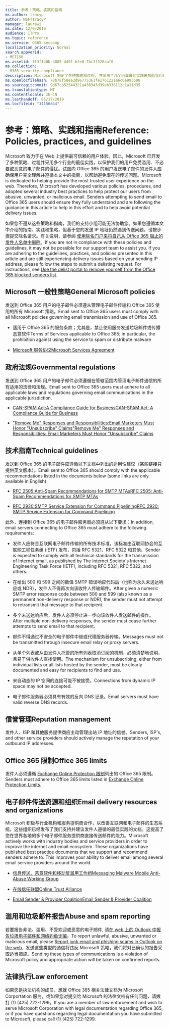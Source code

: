 ```yaml
---
title: 参考：策略、实践和指南
ms.author: tracyp
author: MSFTTracyP
manager: laurawi
ms.date: 12/9/2016
audience: ITPro
ms.topic: reference
ms.service: O365-seccomp
localization_priority: Normal
search.appverid:
- MET150
ms.assetid: ff3f140b-b005-445f-bfe0-7bc3f328aaf0
ms.collection:
- M365-security-compliance
description: Microsoft 制定了各种策略和过程, 并采用了几个行业最佳实践来帮助我们的用户避免滥用、不受欢迎或恶意的电子邮件。
ms.openlocfilehash: 78b78f58ea2d96775361fe1761221e6c6e993688
ms.sourcegitcommit: 9d67cb52544321a430343d39eb336112c1a11d35
ms.translationtype: MT
ms.contentlocale: zh-CN
ms.lasthandoff: 05/17/2019
ms.locfileid: "34156844"
---
```

# <a name="reference-policies-practices-and-guidelines"></a><span data-ttu-id="1e505-103">参考：策略、实践和指南</span><span class="sxs-lookup"><span data-stu-id="1e505-103">Reference: Policies, practices, and guidelines</span></span>
  
<span data-ttu-id="1e505-p101">Microsoft 致力于在 Web 上提供最可信赖的用户体验。因此，Microsoft 已开发了多种策略、过程并采用多个行业的最佳实践，以保护我们的用户免受滥用、不必要或恶意的电子邮件的侵扰。试图向 Office 365 的用户发送电子邮件的发件人应确保用户完全理解并遵循本文中的指南，以帮助避免潜在的传送问题。</span><span class="sxs-lookup"><span data-stu-id="1e505-p101">Microsoft is dedicated to helping provide the most trusted user experience on the web. Therefore, Microsoft has developed various policies, procedures, and adopted several industry best practices to help protect our users from abusive, unwanted, or malicious email. Senders attempting to send email to Office 365 users should ensure they fully understand and are following the guidance in this article to help in this effort and to help avoid potential delivery issues.</span></span>
  
<span data-ttu-id="1e505-p102">如果您不遵从这些策略和指南，我们的支持小组可能无法协助您。如果您遵循本文中介绍的指南、实践和策略，但基于您的发送 IP 地址仍然遇到传送问题，请按步骤提交除名请求。有关说明，请参阅 [使用除名门户来将自己从 Office 365 阻止的发件人名单中删除](use-the-delist-portal-to-remove-yourself-from-the-office-365-blocked-senders-lis.md)。</span><span class="sxs-lookup"><span data-stu-id="1e505-p102">If you are not in compliance with these policies and guidelines, it may not be possible for our support team to assist you. If you are adhering to the guidelines, practices, and policies presented in this article and are still experiencing delivery issues based on your sending IP address, please follow the steps to submit a delisting request. For instructions, see [Use the delist portal to remove yourself from the Office 365 blocked senders list](use-the-delist-portal-to-remove-yourself-from-the-office-365-blocked-senders-lis.md).</span></span>
  
## <a name="general-microsoft-policies"></a><span data-ttu-id="1e505-110">Microsoft 一般性策略</span><span class="sxs-lookup"><span data-stu-id="1e505-110">General Microsoft policies</span></span>
<span data-ttu-id="1e505-111"><a name="GenMsftPolicies"> </a></span><span class="sxs-lookup"><span data-stu-id="1e505-111"></span></span>

<span data-ttu-id="1e505-112">发送到 Office 365 用户的电子邮件必须遵从管理电子邮件传输和 Office 365 使用的所有 Microsoft 策略。</span><span class="sxs-lookup"><span data-stu-id="1e505-112">Email sent to Office 365 users must comply with all Microsoft policies governing email transmission and use of Office 365.</span></span>
  
- <span data-ttu-id="1e505-113">适用于 Office 365 的服务条款；尤其是，禁止使用服务发送垃圾邮件或传播恶意软件</span><span class="sxs-lookup"><span data-stu-id="1e505-113">Terms of Services applicable to Office 365; in particular, the prohibition against using the service to spam or distribute malware</span></span>
    
- [<span data-ttu-id="1e505-114">Microsoft 服务协议</span><span class="sxs-lookup"><span data-stu-id="1e505-114">Microsoft Services Agreement</span></span>](https://www.microsoft.com/servicesagreement/)
    
## <a name="governmental-regulations"></a><span data-ttu-id="1e505-115">政府法规</span><span class="sxs-lookup"><span data-stu-id="1e505-115">Governmental regulations</span></span>
<span data-ttu-id="1e505-116"><a name="GovtRegulations"> </a></span><span class="sxs-lookup"><span data-stu-id="1e505-116"></span></span>

<span data-ttu-id="1e505-117">发送到 Office 365 用户的电子邮件必须遵循在管辖范围内管理电子邮件通信的所有适用的法律和法规。</span><span class="sxs-lookup"><span data-stu-id="1e505-117">Email sent to Office 365 users must adhere to all applicable laws and regulations governing email communications in the applicable jurisdiction.</span></span>
  
- [<span data-ttu-id="1e505-118">CAN-SPAM Act:A Compliance Guide for Business</span><span class="sxs-lookup"><span data-stu-id="1e505-118">CAN-SPAM Act: A Compliance Guide for Business</span></span>](https://www.ftc.gov/tips-advice/business-center/guidance/can-spam-act-compliance-guide-business)
    
- [<span data-ttu-id="1e505-119">"Remove Me" Responses and Responsibilities:Email Marketers Must Honor "Unsubscribe" Claims</span><span class="sxs-lookup"><span data-stu-id="1e505-119">"Remove Me" Responses and Responsibilities: Email Marketers Must Honor "Unsubscribe" Claims</span></span>](https://www.lawpublish.com/ftc-emai-marketers-unsubscribe-claims.mdl)
    
## <a name="technical-guidelines"></a><span data-ttu-id="1e505-120">技术指南</span><span class="sxs-lookup"><span data-stu-id="1e505-120">Technical guidelines</span></span>
<span data-ttu-id="1e505-121"><a name="TechGuidelines"> </a></span><span class="sxs-lookup"><span data-stu-id="1e505-121"></span></span>

<span data-ttu-id="1e505-122">发送到 Office 365 的电子邮件应遵循以下文档中列出的适用性建议（某些链接只提供英文版本）。</span><span class="sxs-lookup"><span data-stu-id="1e505-122">Email sent to Office 365 should comply with the applicable recommendations listed in the documents below (some links are only available in English).</span></span>
  
- [<span data-ttu-id="1e505-123">RFC 2505:Anti-Spam Recommendations for SMTP MTAs</span><span class="sxs-lookup"><span data-stu-id="1e505-123">RFC 2505: Anti-Spam Recommendations for SMTP MTAs</span></span>](https://www.ietf.org/rfc/rfc2505.txt)
    
- [<span data-ttu-id="1e505-124">RFC 2920:SMTP Service Extension for Command Pipelining</span><span class="sxs-lookup"><span data-stu-id="1e505-124">RFC 2920: SMTP Service Extension for Command Pipelining</span></span>](https://www.ietf.org/rfc/rfc2920.txt)
    
<span data-ttu-id="1e505-125">此外，连接到 Office 365 的电子邮件服务器必须遵从以下要求：</span><span class="sxs-lookup"><span data-stu-id="1e505-125">In addition, email servers connecting to Office 365 must adhere to the following requirements:</span></span>
  
- <span data-ttu-id="1e505-126">发件人应符合互联网电子邮件传输的所有技术标准，该标准由互联网协会的互联网工程任务组 (IETF) 发布，包括 RFC 5321、RFC 5322 和其他。</span><span class="sxs-lookup"><span data-stu-id="1e505-126">Sender is expected to comply with all technical standards for the transmission of Internet email, as published by The Internet Society's Internet Engineering Task Force (IETF), including RFC 5321, RFC 5322, and others.</span></span> 
    
- <span data-ttu-id="1e505-127">在给出 500 和 599 之间的数值 SMTP 错误响应代码后（也称为永久未送达响应或 NDR），发件人不得再次向该收件人传输邮件。</span><span class="sxs-lookup"><span data-stu-id="1e505-127">After given a numeric SMTP error response code between 500 and 599 (also known as a permanent non-delivery response or NDR), the sender must not attempt to retransmit that message to that recipient.</span></span>
    
- <span data-ttu-id="1e505-128">多个未送达响应后，发件人必须停止进一步向该收件人发送邮件的操作。</span><span class="sxs-lookup"><span data-stu-id="1e505-128">After multiple non-delivery responses, the sender must cease further attempts to send email to that recipient.</span></span>
    
- <span data-ttu-id="1e505-129">邮件不得通过不安全的电子邮件中继或代理服务器传输。</span><span class="sxs-lookup"><span data-stu-id="1e505-129">Messages must not be transmitted through insecure email relay or proxy servers.</span></span>
    
- <span data-ttu-id="1e505-130">从单个列表或从由发件人托管的所有列表取消订阅的机制，必须清楚地说明，且易于供收件人查找使用。</span><span class="sxs-lookup"><span data-stu-id="1e505-130">The mechanism for unsubscribing, either from individual lists or all lists hosted by the sender, must be clearly documented and easy for recipients to find and use.</span></span>
    
- <span data-ttu-id="1e505-131">来自动态的 IP 空间的连接可能不被接受。</span><span class="sxs-lookup"><span data-stu-id="1e505-131">Connections from dynamic IP space may not be accepted.</span></span>
    
- <span data-ttu-id="1e505-132">电子邮件服务器必须具有有效的反向 DNS 记录。</span><span class="sxs-lookup"><span data-stu-id="1e505-132">Email servers must have valid reverse DNS records.</span></span>
    
## <a name="reputation-management"></a><span data-ttu-id="1e505-133">信誉管理</span><span class="sxs-lookup"><span data-stu-id="1e505-133">Reputation management</span></span>
<span data-ttu-id="1e505-134"><a name="RepManagement"> </a></span><span class="sxs-lookup"><span data-stu-id="1e505-134"></span></span>

<span data-ttu-id="1e505-135">发件人、ISP 和其他服务提供商应主动管理出站 IP 地址的信誉。</span><span class="sxs-lookup"><span data-stu-id="1e505-135">Senders, ISP's, and other service providers should actively manage the reputation of your outbound IP addresses.</span></span>
  
## <a name="office-365-limits"></a><span data-ttu-id="1e505-136">Office 365 限制</span><span class="sxs-lookup"><span data-stu-id="1e505-136">Office 365 limits</span></span>
<span data-ttu-id="1e505-137"><a name="sectionSection4"> </a></span><span class="sxs-lookup"><span data-stu-id="1e505-137"></span></span>

<span data-ttu-id="1e505-138">发件人必须遵循 [Exchange Online Protection 限制](https://technet.microsoft.com/library/exchange-online-protection-limits.aspx)列出的 Office 365 限制。</span><span class="sxs-lookup"><span data-stu-id="1e505-138">Senders must adhere to Office 365 limits listed in [Exchange Online Protection Limits](https://technet.microsoft.com/library/exchange-online-protection-limits.aspx).</span></span>
  
## <a name="email-delivery-resources-and-organizations"></a><span data-ttu-id="1e505-139">电子邮件传送资源和组织</span><span class="sxs-lookup"><span data-stu-id="1e505-139">Email delivery resources and organizations</span></span>
<span data-ttu-id="1e505-140"><a name="sectionSection5"> </a></span><span class="sxs-lookup"><span data-stu-id="1e505-140"></span></span>

<span data-ttu-id="1e505-p103">Microsoft 积极与行业机构和服务提供商合作，以改善互联网和电子邮件的生态系统。这些组织已经发布了我们支持并建议发件人遵循的最佳实践的文档。这提高了您在世界各地的多个电子邮件服务提供商直接传送邮件的能力。</span><span class="sxs-lookup"><span data-stu-id="1e505-p103">Microsoft actively works with industry bodies and service providers in order to improve the internet and email ecosystem. These organizations have published best practice documents that we support and recommend senders adhere to. This improves your ability to deliver email among several email service providers around the world.</span></span>
  
- [<span data-ttu-id="1e505-144">信息传送、恶意软件和移动反滥用工作组</span><span class="sxs-lookup"><span data-stu-id="1e505-144">Messaging Malware Mobile Anti-Abuse Working Group</span></span>](https://www.m3aawg.org/)
    
- [<span data-ttu-id="1e505-145">在线信任联盟</span><span class="sxs-lookup"><span data-stu-id="1e505-145">Online Trust Alliance </span></span>](https://www.otalliance.org/resources)
    
- [<span data-ttu-id="1e505-146">Email Sender &amp; Provider Coalition</span><span class="sxs-lookup"><span data-stu-id="1e505-146">Email Sender &amp; Provider Coalition</span></span>](http://www.espcoalition.org/)
    
## <a name="abuse-and-spam-reporting"></a><span data-ttu-id="1e505-147">滥用和垃圾邮件报告</span><span class="sxs-lookup"><span data-stu-id="1e505-147">Abuse and spam reporting</span></span>
<span data-ttu-id="1e505-148"><a name="AbuseSpamReports"> </a></span><span class="sxs-lookup"><span data-stu-id="1e505-148"></span></span>

<span data-ttu-id="1e505-149">若要报告非法、滥用、不受欢迎或恶意的电子邮件, 请[在 web 上的 Outlook 中报告垃圾电子邮件和网络钓鱼诈骗](report-junk-email-and-phishing-scams-in-outlook-on-the-web-eop.md)。</span><span class="sxs-lookup"><span data-stu-id="1e505-149">To report unlawful, abusive, unwanted or malicious email, please [Report junk email and phishing scams in Outlook on the web ](report-junk-email-and-phishing-scams-in-outlook-on-the-web-eop.md).</span></span> <span data-ttu-id="1e505-150">发送这些类型的通信将违反 Microsoft 策略，我们将对已确认的报告采取适当措施。</span><span class="sxs-lookup"><span data-stu-id="1e505-150">Sending these types of communications is a violation of Microsoft policy and appropriate action will be taken on confirmed reports.</span></span>
  
## <a name="law-enforcement"></a><span data-ttu-id="1e505-151">法律执行</span><span class="sxs-lookup"><span data-stu-id="1e505-151">Law enforcement</span></span>
<span data-ttu-id="1e505-152"><a name="sectionSection7"> </a></span><span class="sxs-lookup"><span data-stu-id="1e505-152"></span></span>

<span data-ttu-id="1e505-153">如果您是执法机构的成员，想就 Office 365 相关法律文档为 Microsoft Corportation 服务，或如果您对提交给 Microsoft 的法律文档有任何问题，请拨打 (1) (425) 722-1299。</span><span class="sxs-lookup"><span data-stu-id="1e505-153">If you are a member of law enforcement and wish to serve Microsoft Corporation with legal documentation regarding Office 365, or if you have questions regarding legal documentation you have submitted to Microsoft, please call (1) (425) 722-1299.</span></span>
  

